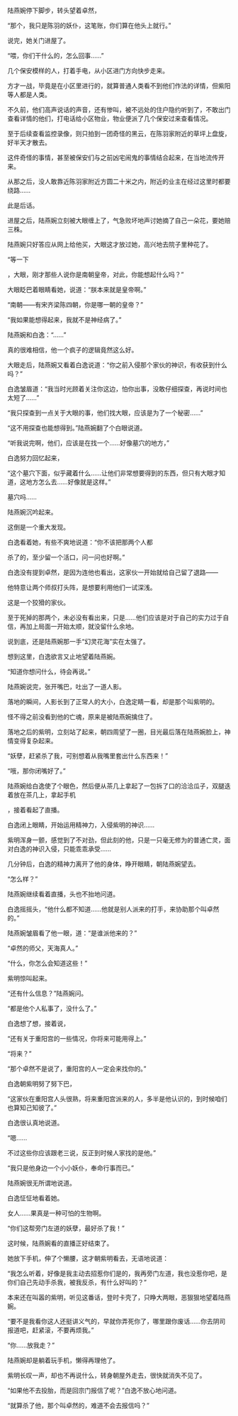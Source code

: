 陆燕婉停下脚步，转头望着卓然，

“那个，我只是陈羽的妖仆，这笔账，你们算在他头上就行。”

说完，她关门进屋了。

“喂，你们干什么的，怎么回事……”

几个保安模样的人，打着手电，从小区进门方向快步走来。

方才一战，毕竟是在小区里进行的，就算普通人类看不到他们作法的详情，但紫阳等人都是人类。

不久前，他们高声说话的声音，还有惨叫，被不远处的住户隐约听到了，不敢出门查看详情的他们，打电话给小区物业，物业便派了几个保安过来查看情况。

至于后续查看监控录像，则只拍到一团奇怪的黑云，在陈羽家附近的草坪上盘旋，好半天才散去。

这件奇怪的事情，甚至被保安们与之前凶宅闹鬼的事情结合起来，在当地流传开来。

从那之后，没人敢靠近陈羽家附近方圆二十米之内，附近的业主在经过这里时都要绕路……

此是后话。

进屋之后，陆燕婉立刻被大眼缠上了，气急败坏地声讨她摘了自己一朵花，要她赔三株。

陆燕婉只好答应从网上给他买，大眼这才放过她，高兴地去院子里种花了。

“等一下

，大眼，刚才那些人说你是南朝皇帝，对此，你能想起什么吗？”

大眼眨巴着眼睛看她，说道：“朕本来就是皇帝啊。”

“南朝——有宋齐梁陈四朝，你是哪一朝的皇帝？”

“我如果能想得起来，我就不是神经病了。”

陆燕婉和白逸：“……”

真的很难相信，他一个疯子的逻辑竟然这么好。

大眼走后，陆燕婉又看着白逸说道：“你之前入侵那个家伙的神识，有收获到什么吗？”

白逸皱眉道：“我当时光顾着关注你这边，怕你出事，没敢仔细探查，再说时间也太短了……”

“我只探查到一点关于大眼的事，他们找大眼，应该是为了一个秘密……”

“这不用探查也能想得到。”陆燕婉翻了个白眼说道。

“听我说完啊，他们，应该是在找一个……好像墓穴的地方，”

白逸努力回忆起来，

“这个墓穴下面，似乎藏着什么……让他们非常想要得到的东西，但只有大眼才知道，这地方怎么去……好像就是这样。”

墓穴吗……

陆燕婉沉吟起来。

这倒是一个重大发现。

白逸看着她，有些不爽地说道：“你不该把那两个人都

杀了的，至少留一个活口，问一问也好啊。”

白逸没有提到卓然，是因为连他也看出，这家伙一开始就给自己留了退路——

他特意让两个师叔打头阵，是想要利用他们一试深浅。

这是一个狡猾的家伙。

至于死掉的那两个，未必没有看出来，只是……他们应该是对于自己的实力过于自信，再加上局面一开始太顺，就没留什么余地。

说到底，还是陆燕婉那一手“幻灵花海”实在太强了。

想到这里，白逸欲言又止地望着陆燕婉。

“知道你想问什么，待会再说。”

陆燕婉说完，张开嘴巴，吐出了一道人影。

落地的瞬间，人影长到了正常人的大小，白逸定睛一看，却是那个叫紫明的。

怪不得之前没看到他的亡魂，原来是被陆燕婉擒住了。

落地之后的紫明，立刻站了起来，朝四周望了一圈，目光最后落在陆燕婉脸上，神情变得复杂起来。

“妖孽，赶紧杀了我，可别想着从我嘴里套出什么东西来！”

“哦，那你闭嘴好了。”

陆燕婉给白逸使了个眼色，然后便从茶几上拿起了一包拆了口的洽洽瓜子，双腿迭着放在茶几上，拿起手机

，接着看起了直播。

白逸闭上眼睛，开始运用精神力，入侵紫明的神识……

紫明浑身一颤，感觉到了不对劲，但此刻的他，只是一只毫无修为的普通亡灵，面对白逸的神识入侵，只能乖乖承受……

几分钟后，白逸的精神力离开了他的身体，睁开眼睛，朝陆燕婉望去。

“怎么样？”

陆燕婉继续看着直播，头也不抬地问道。

白逸摇摇头，“他什么都不知道……他就是别人派来的打手，来协助那个叫卓然的。”

陆燕婉皱眉看了他一眼，道：“是谁派他来的？”

“卓然的师父，天海真人。”

“什么，你怎么会知道这些！”

紫明惊叫起来。

“还有什么信息？”陆燕婉问。

“都是他个人私事了，没什么了。”

白逸想了想，接着说，

“还有关于重阳宫的一些情况，你将来可能用得上。”

“将来？”

“那个卓然不是说了，重阳宫的人一定会来找你的。”

白逸朝紫明努了努下巴，

“这家伙在重阳宫人头很熟，将来重阳宫派来的人，多半是他认识的，到时候咱们也算知己知彼了。”

白逸很认真地说道。

“嗯……

不过这些你应该跟老三说，反正到时候人家找的是他。”

“我只是他身边一个小小妖仆，奉命行事而已。”

陆燕婉很无所谓地说道。

白逸怔怔地看着她。

女人……果真是一种可怕的生物啊。

“你们这帮旁门左道的妖孽，最好杀了我！”

这时候，陆燕婉看的直播正好结束了。

她放下手机，伸了个懒腰，这才朝紫明看去，无语地说道：

“我怎么听着，好像是我主动去招惹你们是的，我再旁门左道，我也没惹你吧，是你们自己先动手杀我，被我反杀，有什么好叫的？”

本来还在叫嚣的紫明，听见这番话，登时卡壳了，只睁大两眼，恶狠狠地望着陆燕婉。

“要不是我看你这人还挺讲义气的，早就你弄死你了，哪里跟你废话……你去阴司报道吧，赶紧滚，不要再烦我。”

“你……放我走？”

陆燕婉却是躺着玩手机，懒得再理他了。

紫明长叹一声，却也不再说什么，转身朝屋外走去，很快就消失不见了。

“如果他不去投胎，而是回宗门报信了呢？”白逸不放心地问道。

“就算杀了他，那个叫卓然的，难道不会去报信吗？”
